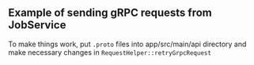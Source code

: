 ## Example of sending gRPC requests from JobService

To make things work, put `.proto` files into app/src/main/api directory and make necessary changes in `RequestHelper::retryGrpcRequest`